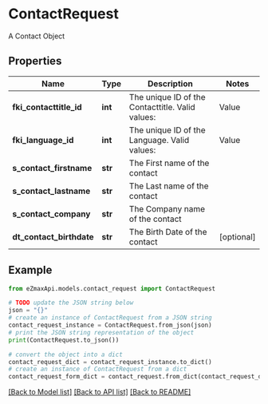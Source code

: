# ContactRequest

A Contact Object

## Properties

Name | Type | Description | Notes
------------ | ------------- | ------------- | -------------
**fki_contacttitle_id** | **int** | The unique ID of the Contacttitle.  Valid values:  |Value|Description| |-|-| |1|Ms.| |2|Mr.| |4|(Blank)| |5|Me (For Notaries)| | 
**fki_language_id** | **int** | The unique ID of the Language.  Valid values:  |Value|Description| |-|-| |1|French| |2|English| | 
**s_contact_firstname** | **str** | The First name of the contact | 
**s_contact_lastname** | **str** | The Last name of the contact | 
**s_contact_company** | **str** | The Company name of the contact | 
**dt_contact_birthdate** | **str** | The Birth Date of the contact | [optional] 

## Example

```python
from eZmaxApi.models.contact_request import ContactRequest

# TODO update the JSON string below
json = "{}"
# create an instance of ContactRequest from a JSON string
contact_request_instance = ContactRequest.from_json(json)
# print the JSON string representation of the object
print(ContactRequest.to_json())

# convert the object into a dict
contact_request_dict = contact_request_instance.to_dict()
# create an instance of ContactRequest from a dict
contact_request_form_dict = contact_request.from_dict(contact_request_dict)
```
[[Back to Model list]](../README.md#documentation-for-models) [[Back to API list]](../README.md#documentation-for-api-endpoints) [[Back to README]](../README.md)


